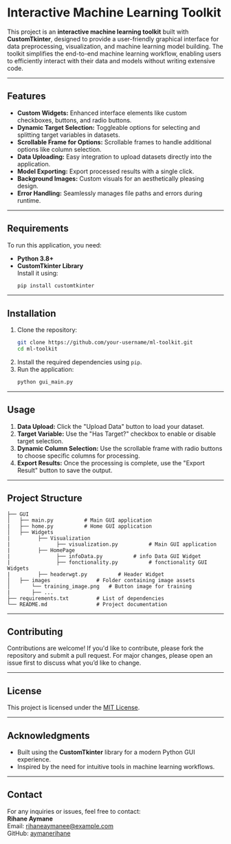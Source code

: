 # **Interactive Machine Learning Toolkit**  

This project is an **interactive machine learning toolkit** built with **CustomTkinter**, designed to provide a user-friendly graphical interface for data preprocessing, visualization, and machine learning model building. The toolkit simplifies the end-to-end machine learning workflow, enabling users to efficiently interact with their data and models without writing extensive code.

---

## **Features**
- **Custom Widgets:** Enhanced interface elements like custom checkboxes, buttons, and radio buttons.
- **Dynamic Target Selection:** Toggleable options for selecting and splitting target variables in datasets.
- **Scrollable Frame for Options:** Scrollable frames to handle additional options like column selection.
- **Data Uploading:** Easy integration to upload datasets directly into the application.
- **Model Exporting:** Export processed results with a single click.
- **Background Images:** Custom visuals for an aesthetically pleasing design.
- **Error Handling:** Seamlessly manages file paths and errors during runtime.

---

## **Requirements**
To run this application, you need:
- **Python 3.8+**
- **CustomTkinter Library**  
  Install it using:  
  ```bash
  pip install customtkinter
  ```

---

## **Installation**
1. Clone the repository:  
   ```bash
   git clone https://github.com/your-username/ml-toolkit.git
   cd ml-toolkit
   ```
2. Install the required dependencies using `pip`.
3. Run the application:  
   ```bash
   python gui_main.py
   ```

---

## **Usage**
1. **Data Upload:** Click the "Upload Data" button to load your dataset.  
2. **Target Variable:** Use the "Has Target?" checkbox to enable or disable target selection.  
3. **Dynamic Column Selection:** Use the scrollable frame with radio buttons to choose specific columns for processing.  
4. **Export Results:** Once the processing is complete, use the "Export Result" button to save the output.

---

## **Project Structure**
```plaintext
├── GUI
│   ├── main.py          # Main GUI application
|   ├── home.py          # Home GUI application
│   ├── Widgets          
|         ├── Visualization
|               ├── visualization.py          # Main GUI application
|         ├── HomePage
|               ├── infoData.py          # info Data GUI Widget
|               ├── fonctionality.py          # fonctionality GUI Widgets
|         ├── headerwgt.py          # Header Widget
│   ├── images               # Folder containing image assets
│       └── training_image.png   # Button image for training
|       ├── ...        
├── requirements.txt         # List of dependencies
└── README.md                # Project documentation
```

---

## **Contributing**
Contributions are welcome! If you'd like to contribute, please fork the repository and submit a pull request. For major changes, please open an issue first to discuss what you’d like to change.

---

## **License**
This project is licensed under the [MIT License](LICENSE).

---

## **Acknowledgments**
- Built using the **CustomTkinter** library for a modern Python GUI experience.
- Inspired by the need for intuitive tools in machine learning workflows. 

--- 

## **Contact**
For any inquiries or issues, feel free to contact:  
**Rihane Aymane**  
Email: rihaneaymanee@example.com  
GitHub: [aymanerihane](https://github.com/aymanerihane)  
